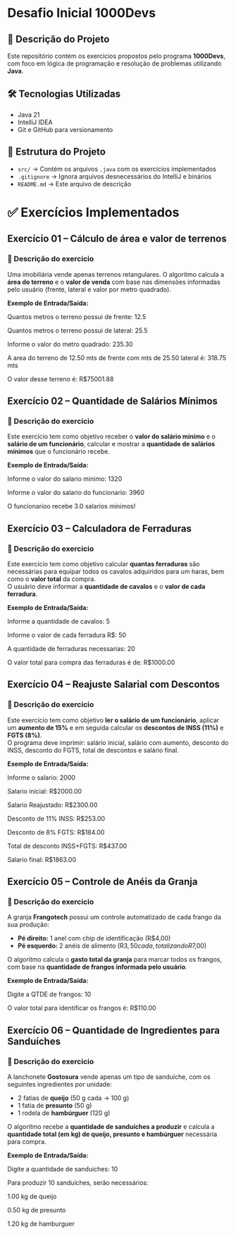 # Desafio Inicial 1000Devs

## 📌 Descrição do Projeto
Este repositório contém os exercícios propostos pelo programa **1000Devs**, com foco em lógica de programação e resolução de problemas utilizando **Java**.  
## 🛠️ Tecnologias Utilizadas
- Java 21
- IntelliJ IDEA
- Git e GitHub para versionamento

## 📂 Estrutura do Projeto
- `src/` → Contém os arquivos `.java` com os exercícios implementados
- `.gitignore` → Ignora arquivos desnecessários do IntelliJ e binários
- `README.md` → Este arquivo de descrição

# ✅ Exercícios Implementados

## Exercício 01 – Cálculo de área e valor de terrenos
### 📌 Descrição do exercicio
Uma imobiliária vende apenas terrenos retangulares. O algoritmo calcula a **área do terreno** e o **valor de venda** com base nas dimensões informadas pelo usuário (frente, lateral e valor por metro quadrado).  

**Exemplo de Entrada/Saída:**

Quantos metros o terreno possui de frente: 12.5

Quantos metros o terreno possui de lateral: 25.5

Informe o valor do metro quadrado: 235.30

A area do terreno de 12.50 mts de frente com mts de 25.50 lateral é: 318.75 mts

O valor desse terreno é: R$75001.88

## Exercício 02 – Quantidade de Salários Mínimos

### 📌 Descrição do exercicio
Este exercício tem como objetivo receber o **valor do salário mínimo** e o **salário de um funcionário**, calcular e mostrar a **quantidade de salários mínimos** que o funcionário recebe. 

**Exemplo de Entrada/Saída:**

Informe o valor do salario minimo: 1320

Informe o valor do salario do funcionario: 3960

O funcionarioo recebe 3.0 salarios minimos!

## Exercício 03 – Calculadora de Ferraduras

### 📌 Descrição do exercicio
Este exercício tem como objetivo calcular **quantas ferraduras** são necessárias para equipar todos os cavalos adquiridos para um haras, bem como o **valor total** da compra.  
O usuário deve informar a **quantidade de cavalos** e o **valor de cada ferradura**. 

**Exemplo de Entrada/Saída:**

Informe a quantidade de cavalos: 5

Informe o valor de cada ferradura R$: 50

A quantidade de ferraduras necessarias: 20

O valor total para compra das ferraduras é de: R$1000.00

## Exercício 04 – Reajuste Salarial com Descontos

### 📌 Descrição do exercicio

Este exercício tem como objetivo **ler o salário de um funcionário**, aplicar um **aumento de 15%** e em seguida calcular os **descontos de INSS (11%)** e **FGTS (8%)**.  
O programa deve imprimir: salário inicial, salário com aumento, desconto do INSS, desconto do FGTS, total de descontos e salário final.  

**Exemplo de Entrada/Saída:**

Informe o salario: 2000

Salario inicial: R$2000.00

Salario Reajustado: R$2300.00

Desconto de 11% INSS: R$253.00

Desconto de 8% FGTS: R$184.00

Total de desconto INSS+FGTS: R$437.00

Salario final: R$1863.00

## Exercício 05 – Controle de Anéis da Granja

### 📌 Descrição do exercicio
A granja **Frangotech** possui um controle automatizado de cada frango da sua produção:  
- **Pé direito:** 1 anel com chip de identificação (R$4,00)  
- **Pé esquerdo:** 2 anéis de alimento (R$3,50 cada, totalizando R$7,00)  

O algoritmo calcula o **gasto total da granja** para marcar todos os frangos, com base na **quantidade de frangos informada pelo usuário**.  

**Exemplo de Entrada/Saída:**

Digite a QTDE de frangos: 10

O valor total para identificar os frangos é: R$110.00

## Exercício 06 – Quantidade de Ingredientes para Sanduíches

### 📌 Descrição do exercicio
A lanchonete **Gostosura** vende apenas um tipo de sanduíche, com os seguintes ingredientes por unidade:  
- 2 fatias de **queijo** (50 g cada → 100 g)  
- 1 fatia de **presunto** (50 g)  
- 1 rodela de **hambúrguer** (120 g)  

O algoritmo recebe a **quantidade de sanduíches a produzir** e calcula a **quantidade total (em kg) de queijo, presunto e hambúrguer** necessária para compra.  

**Exemplo de Entrada/Saída:**

Digite a quantidade de sanduiches: 10

Para produzir 10 sanduíches, serão necessários:

1.00 kg de queijo

0.50 kg de presunto

1.20 kg de hamburguer



